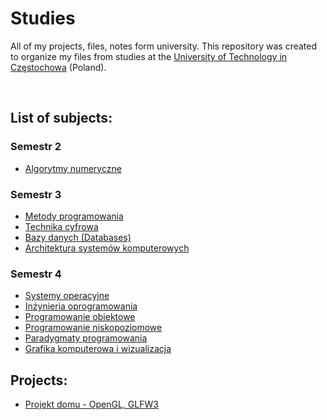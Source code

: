 # Studies
 All of my projects, files, notes form university.
 This repository was created to organize my files from studies at the [University of Technology in Częstochowa](https://pcz.pl) (Poland).

<br>

## List of subjects:

### Semestr 2
* [Algorytmy numeryczne](Semestr-2/Algorytmy-numeryczne)

### Semestr 3
* [Metody programowania](Semestr-3/Metody-programowania)
* [Technika cyfrowa](Semestr-3/Technika-cyfrowa)
* [Bazy danych (Databases)](Semestr-3/Bazy-danych)
* [Architektura systemów komputerowych](Semestr-3/Architektura-systemow-komputerowych)

### Semestr 4
* [Systemy operacyjne](Semestr-4/Grafika-komputerowa-i-wizualizacja)
* [Inżynieria oprogramowania](Semestr-4/Systemy-operacyjne)
* [Programowanie obiektowe](Semestr-4/Programowanie-obiektowe)
* [Programowanie niskopoziomowe](Semestr-4/Programowanie-niskopoziomowe)
* [Paradygmaty programowania](Semestr-4/Paradygmaty-programowania)
* [Grafika komputerowa i wizualizacja](Semestr-4/Grafika-komputerowa-i-wizualizacja)

## Projects:
* [Projekt domu - OpenGL, GLFW3](Semestr-4/Grafika-komputerowa-i-wizualizacja/Project)

